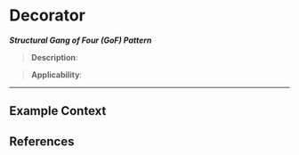 # Decorator

**_Structural Gang of Four (GoF) Pattern_**

> <TODO>

> **Description**: <TODO>

> **Applicability**: <TODO>

---

## Example Context

> <TODO>

## References

> <TODO>
